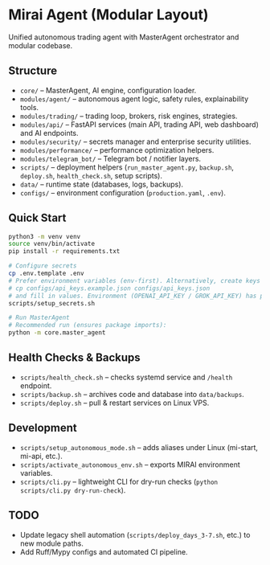 # Mirai Agent (Modular Layout)

Unified autonomous trading agent with MasterAgent orchestrator and modular codebase.

## Structure

- `core/` – MasterAgent, AI engine, configuration loader.
- `modules/agent/` – autonomous agent logic, safety rules, explainability tools.
- `modules/trading/` – trading loop, brokers, risk engines, strategies.
- `modules/api/` – FastAPI services (main API, trading API, web dashboard) and AI endpoints.
- `modules/security/` – secrets manager and enterprise security utilities.
- `modules/performance/` – performance optimization helpers.
- `modules/telegram_bot/` – Telegram bot / notifier layers.
- `scripts/` – deployment helpers (`run_master_agent.py`, `backup.sh`, `deploy.sh`, `health_check.sh`, setup scripts).
- `data/` – runtime state (databases, logs, backups).
- `configs/` – environment configuration (`production.yaml`, `.env`).

## Quick Start

```bash
python3 -m venv venv
source venv/bin/activate
pip install -r requirements.txt

# Configure secrets
cp .env.template .env
# Prefer environment variables (env-first). Alternatively, create keys file:
# cp configs/api_keys.example.json configs/api_keys.json
# and fill in values. Environment (OPENAI_API_KEY / GROK_API_KEY) has priority.
scripts/setup_secrets.sh

# Run MasterAgent
# Recommended run (ensures package imports):
python -m core.master_agent
```

## Health Checks & Backups

- `scripts/health_check.sh` – checks systemd service and `/health` endpoint.
- `scripts/backup.sh` – archives code and database into `data/backups`.
- `scripts/deploy.sh` – pull & restart services on Linux VPS.

## Development

- `scripts/setup_autonomous_mode.sh` – adds aliases under Linux (mi-start, mi-api, etc.).
- `scripts/activate_autonomous_env.sh` – exports MIRAI environment variables.
- `scripts/cli.py` – lightweight CLI for dry-run checks (`python scripts/cli.py dry-run-check`).

## TODO

- Update legacy shell automation (`scripts/deploy_days_3-7.sh`, etc.) to new module paths.
- Add Ruff/Mypy configs and automated CI pipeline.

